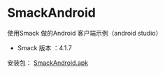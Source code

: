 # SmackAndroid
使用Smack 做的Android 客户端示例（android studio）
- Smack 版本 ：4.1.7


安装包： [SmackAndroid.apk](https://github.com/hanlyjiang/SmackAndroid/blob/master/bin/SmackAndroid.apk)
